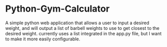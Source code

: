 # Python-Gym-Calculator
A simple python web application that allows a user to input a desired weight, and will output a list of barbell weights to use to get closest to the desired weight. currently uses a list integrated in the app.py file, but I want to make it more easily configurable.

